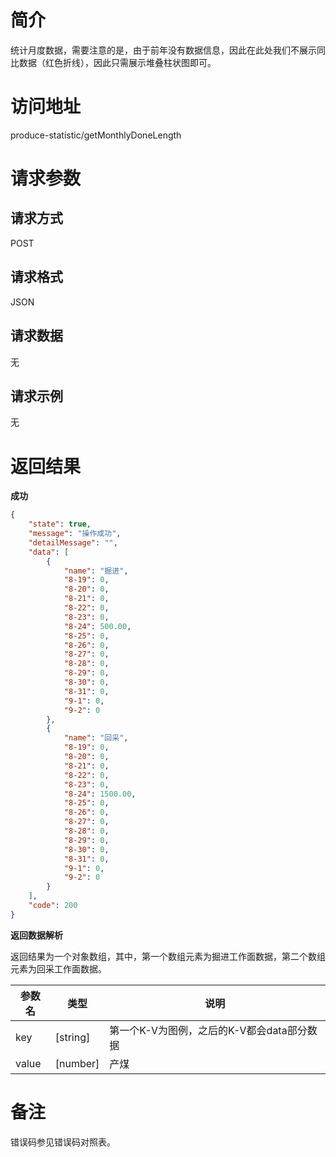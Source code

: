 # 简介
统计月度数据，需要注意的是，由于前年没有数据信息，因此在此处我们不展示同比数据（红色折线），因此只需展示堆叠柱状图即可。

# 访问地址
produce-statistic/getMonthlyDoneLength

# 请求参数

## 请求方式
POST

## 请求格式
JSON

## 请求数据
无

## 请求示例
无

# 返回结果
**成功**
```json
{
    "state": true,
    "message": "操作成功",
    "detailMessage": "",
    "data": [
        {
            "name": "掘进",
            "8-19": 0,
            "8-20": 0,
            "8-21": 0,
            "8-22": 0,
            "8-23": 0,
            "8-24": 500.00,
            "8-25": 0,
            "8-26": 0,
            "8-27": 0,
            "8-28": 0,
            "8-29": 0,
            "8-30": 0,
            "8-31": 0,
            "9-1": 0,
            "9-2": 0
        },
        {
            "name": "回采",
            "8-19": 0,
            "8-20": 0,
            "8-21": 0,
            "8-22": 0,
            "8-23": 0,
            "8-24": 1500.00,
            "8-25": 0,
            "8-26": 0,
            "8-27": 0,
            "8-28": 0,
            "8-29": 0,
            "8-30": 0,
            "8-31": 0,
            "9-1": 0,
            "9-2": 0
        }
    ],
    "code": 200
}
```

**返回数据解析**

返回结果为一个对象数组，其中，第一个数组元素为掘进工作面数据，第二个数组元素为回采工作面数据。


|参数名|类型|说明|
|-|-|-|
|key|[string]|第一个K-V为图例，之后的K-V都会data部分数据|
|value|[number]|产煤|

# 备注
错误码参见错误码对照表。